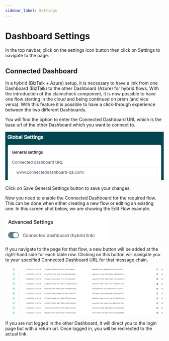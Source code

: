 ```yaml
---
sidebar_label: Settings
---
```


# Dashboard Settings

In the top navbar, click on the settings icon button then click on Settings to navigate to the page.

## Connected Dashboard

In a hybrid (BizTalk + Azure) setup, it is necessary to have a link from one Dashboard (BizTalk) to the other Dashboard (Azure) for hybrid flows.  With the introduction of the claimcheck component, it is now possible to have one flow starting in the cloud and being continued on prem (and vice versa). With this feature it is possible to have a click-through experience between the two different Dashboards.

You will find the option to enter the Connected Dashboard URL which is the base url of the other Dashboard which you want to connect to.

![settings](/images/v2_settings1.png)

Click on Save General Settings button to save your changes.

Now you need to enable the Connected Dashboard for the required flow. This can be done when either creating a new flow or editing an existing one. In this screen shot below, we are showing the Edit Flow example.

![settings](/images/v2_settings2.png)

If you navigate to the page for that flow, a new button will be added at the right-hand side for each table row. Clicking on this button will navigate you to your specified Connected Dashboard URL for that message chain.

![settings](/images/v2_settings3.png)

If you are not logged in the other Dashboard, it will direct you to the login page but with a return url. Once logged in, you will be redirected to the actual link.
